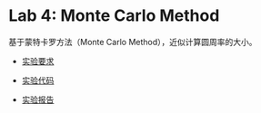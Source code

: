 # Lab 4: Monte Carlo Method

基于蒙特卡罗方法（Monte Carlo Method），近似计算圆周率的大小。

- [实验要求](https://github.com/Charles-T-T/AI-Intro/blob/master/labs/lab4/docs/lab4.pdf)
- [实验代码](https://github.com/Charles-T-T/AI-Intro/blob/master/labs/lab4/src/lab4.ipynb)

- [实验报告](https://github.com/Charles-T-T/AI-Intro/blob/master/labs/lab4/docs/report.md)
